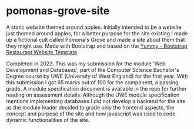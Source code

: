 # pomonas-grove-site
A static website themed around apples. Initially intended to be a website just themed around apples, for a better purpose for the site existing I made up a fictional cult called Pomona's Grove and made a site about them that they might use. Made with Bootstrap and based on the [Yummy - Bootstrap Restaurant Website Template](https://bootstrapmade.com/yummy-bootstrap-restaurant-website-template/)

Completed in 2023. This was my submission for the module 'Web Development and Databases', part of the Computer Science Bachelor's Degree course by UWE (University of West England) for the first year. With this submission I got 65 marks out of 100 for the component, a passing grade. A module specification document is available in the repo for further reading on assessment details. Although the UWE module specification mentions implementing databases I did not develop a backend for the site as the module leader decided to grade only the frontend aspects, the concept and purpose of the site and how javascript was used to code dynamic functionalities of the site.